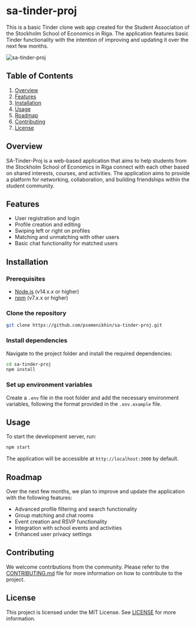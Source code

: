 # sa-tinder-proj

This is a basic Tinder clone web app created for the Student Association of the Stockholm School of Economics in Riga. The application features basic Tinder functionality with the intention of improving and updating it over the next few months.

![sa-tinder-proj](https://github.com/psemenikhin/sa-tinder-proj/client/src/images/SA_logo.png)

## Table of Contents

1. [Overview](#overview)
2. [Features](#features)
3. [Installation](#installation)
4. [Usage](#usage)
5. [Roadmap](#roadmap)
6. [Contributing](#contributing)
7. [License](#license)

## Overview

SA-Tinder-Proj is a web-based application that aims to help students from the Stockholm School of Economics in Riga connect with each other based on shared interests, courses, and activities. The application aims to provide a platform for networking, collaboration, and building friendships within the student community.

## Features

- User registration and login
- Profile creation and editing
- Swiping left or right on profiles
- Matching and unmatching with other users
- Basic chat functionality for matched users

## Installation

### Prerequisites

- [Node.js](https://nodejs.org/) (v14.x.x or higher)
- [npm](https://www.npmjs.com/) (v7.x.x or higher)

### Clone the repository

```bash
git clone https://github.com/psemenikhin/sa-tinder-proj.git
```

### Install dependencies

Navigate to the project folder and install the required dependencies:

```bash
cd sa-tinder-proj
npm install
```

### Set up environment variables

Create a `.env` file in the root folder and add the necessary environment variables, following the format provided in the `.env.example` file.

## Usage

To start the development server, run:

```bash
npm start
```

The application will be accessible at `http://localhost:3000` by default.

## Roadmap

Over the next few months, we plan to improve and update the application with the following features:

- Advanced profile filtering and search functionality
- Group matching and chat rooms
- Event creation and RSVP functionality
- Integration with school events and activities
- Enhanced user privacy settings

## Contributing

We welcome contributions from the community. Please refer to the [CONTRIBUTING.md](CONTRIBUTING.md) file for more information on how to contribute to the project.

## License

This project is licensed under the MIT License. See [LICENSE](LICENSE) for more information.
